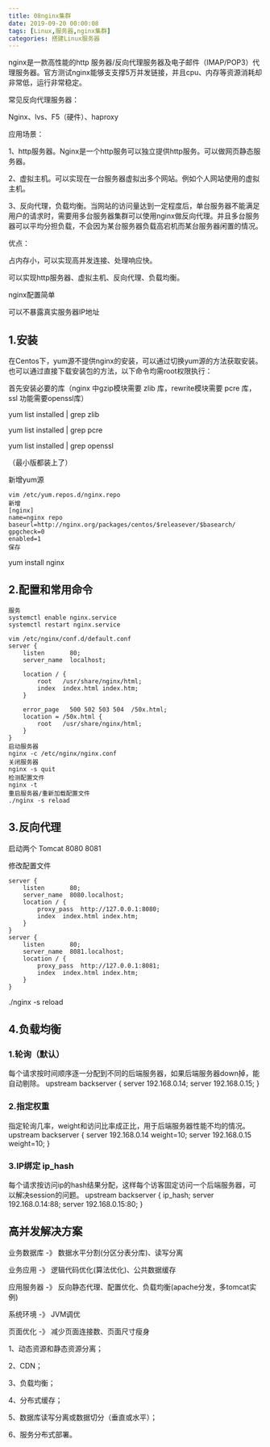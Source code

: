 ```yaml
---
title: 08nginx集群
date: 2019-09-20 00:00:08
tags: [Linux,服务器,nginx集群]
categories: 搭建Linux服务器
---
```

nginx是一款高性能的http 服务器/反向代理服务器及电子邮件（IMAP/POP3）代理服务器。官方测试nginx能够支支撑5万并发链接，并且cpu、内存等资源消耗却非常低，运行非常稳定。

常见反向代理服务器：

Nginx、lvs、F5（硬件）、haproxy

应用场景：

1、http服务器。Nginx是一个http服务可以独立提供http服务。可以做网页静态服务器。

2、虚拟主机。可以实现在一台服务器虚拟出多个网站。例如个人网站使用的虚拟主机。

3、反向代理，负载均衡。当网站的访问量达到一定程度后，单台服务器不能满足用户的请求时，需要用多台服务器集群可以使用nginx做反向代理。并且多台服务器可以平均分担负载，不会因为某台服务器负载高宕机而某台服务器闲置的情况。

优点：

占内存小，可以实现高并发连接、处理响应快。

可以实现http服务器、虚拟主机、反向代理、负载均衡。

nginx配置简单

可以不暴露真实服务器IP地址



## 1.安装

在Centos下，yum源不提供nginx的安装，可以通过切换yum源的方法获取安装。也可以通过直接下载安装包的方法，以下命令均需root权限执行：

首先安装必要的库（nginx 中gzip模块需要 zlib 库，rewrite模块需要 pcre 库，ssl 功能需要openssl库）

yum list installed | grep zlib

yum list installed | grep pcre

yum list installed | grep openssl

（最小版都装上了）

新增yum源

```
vim /etc/yum.repos.d/nginx.repo
新增
[nginx]
name=nginx repo
baseurl=http://nginx.org/packages/centos/$releasever/$basearch/
gpgcheck=0
enabled=1
保存
```

yum install nginx

## 2.配置和常用命令

```
服务
systemctl enable nginx.service
systemctl restart nginx.service

vim /etc/nginx/conf.d/default.conf
server {
    listen       80;
    server_name  localhost;

    location / {
        root   /usr/share/nginx/html;
        index  index.html index.htm;
    }

    error_page   500 502 503 504  /50x.html;
    location = /50x.html {
        root   /usr/share/nginx/html;
    }
}
启动服务器
nginx -c /etc/nginx/nginx.conf
关闭服务器
nginx -s quit
检测配置文件
nginx -t
重启服务器/重新加载配置文件
./nginx -s reload
```

## 3.反向代理

启动两个 Tomcat  8080 8081

修改配置文件
```
server {
	listen       80;
	server_name  8080.localhost;
	location / {
		proxy_pass  http://127.0.0.1:8080;
		index  index.html index.htm;
	}
}
server {
	listen       80;
	server_name  8081.localhost;
	location / {
		proxy_pass  http://127.0.0.1:8081;
		index  index.html index.htm;
	}
}
```

./nginx -s reload


## 4.负载均衡

### 1.轮询（默认）

每个请求按时间顺序逐一分配到不同的后端服务器，如果后端服务器down掉，能自动剔除。 
upstream backserver { 
server 192.168.0.14; 
server 192.168.0.15; 
} 

### 2.指定权重

指定轮询几率，weight和访问比率成正比，用于后端服务器性能不均的情况。 
upstream backserver { 
server 192.168.0.14
weight=10; 
server 192.168.0.15
weight=10; 
}

### 3.IP绑定 ip_hash

每个请求按访问ip的hash结果分配，这样每个访客固定访问一个后端服务器，可以解决session的问题。 
upstream backserver { 
ip_hash; 
server 192.168.0.14:88; 
server 192.168.0.15:80; 
} 

## 高并发解决方案

业务数据库  -》 数据水平分割(分区分表分库)、读写分离

业务应用 -》 逻辑代码优化(算法优化)、公共数据缓存

应用服务器 -》 反向静态代理、配置优化、负载均衡(apache分发，多tomcat实例)

系统环境 -》 JVM调优

页面优化 -》 减少页面连接数、页面尺寸瘦身

1、动态资源和静态资源分离；

2、CDN；

3、负载均衡；

4、分布式缓存；

5、数据库读写分离或数据切分（垂直或水平）；

6、服务分布式部署。

 